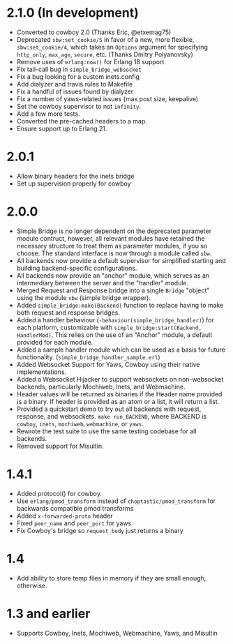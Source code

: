 # 2.1.0 (In development)

* Converted to cowboy 2.0 (Thanks Eric, @etxemag75)
* Deprecated `sbw:set_cookie/5` in favor of a new, more flexible,
  `sbw:set_cookie/4`, which takes an `Options` argument for specifying
  `http_only`, `max_age`, `secure`, etc. (Thanks Dmitry Polyanovsky)
* Remove uses of `erlang:now()` for Erlang 18 support
* Fix tail-call bug in `simple_bridge_websocket`
* Fix a bug looking for a custom inets.config
* Add dialyzer and travis rules to Makefile
* Fix a handful of issues found by dialyzer
* Fix a number of yaws-related issues (max post size, keepalive)
* Set the cowboy supervisor to not `infinity`.
* Add a few more tests.
* Converted the pre-cached headers to a map.
* Ensure support up to Erlang 21.

# 2.0.1

* Allow binary headers for the inets bridge
* Set up supervision properly for cowboy

# 2.0.0

* Simple Bridge is no longer dependent on the deprecated parameter module
  contruct, however, all relevant modules have retained the necessary structure
  to treat them as parameter modules, if you so choose. The standard interface
  is now through a module called `sbw`.
* All backends now provide a default supervisor for simplified starting and
  building backend-specific configurations.
* All backends now provide an "anchor" module, which serves as an intermediary
  between the server and the "handler" module.
* Merged Request and Response bridge into a single `Bridge` "object" using the
  module `sbw` (simple bridge wrapper).
* Added `simple_bridge:make(Backend)` function to replace having to make both
  request and response bridges.
* Added a handler behaviour (`-behaviour(simple_bridge_handler)`) for each
  platform, customizable with `simple_bridge:start(Backend, HandlerMod)`. This
  relies on the use of an "Anchor" module, a default provided for each module.
* Added a sample handler module which can be used as a basis for future
  functionality. (`simple_bridge_handler_sample.erl`)
* Added Websocket Support for Yaws, Cowboy using their native implementations.
* Added a Websocket Hijacker to support websockets on non-websocket backends,
  particularly Mochiweb, Inets, and Webmachine.
* Header values will be returned as binaries if the Header name provided is a
  binary. If header is provided as an atom or a list, it will return a list.
* Provided a quickstart demo to try out all backends with request, response,
  and websockets. `make run_BACKEND`, where BACKEND is `cowboy`, `inets`,
  `mochiweb`, `webmachine`, or `yaws`.
* Rewrote the test suite to use the same testing codebase for all backends.
* Removed support for Misultin.

# 1.4.1

* Added protocol() for cowboy.
* Use `erlang/pmod_transform` instead of `choptastic/pmod_transform` for
  backwards compatible pmod transforms
* Added `x-forwarded-proto` header
* Fixed `peer_name` and `peer_port` for yaws
* Fix Cowboy's bridge so `request_body` just returns a binary

# 1.4

* Add ability to store temp files in memory if they are small enough,
  otherwise.

# 1.3 and earlier

* Supports Cowboy, Inets, Mochiweb, Webmachine, Yaws, and Misultin

